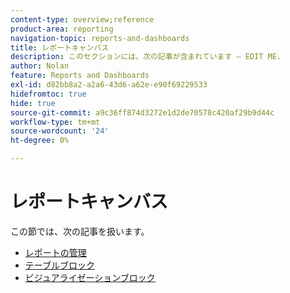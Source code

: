 ```yaml
---
content-type: overview;reference
product-area: reporting
navigation-topic: reports-and-dashboards
title: レポートキャンバス
description: このセクションには、次の記事が含まれています — EDIT ME.
author: Nolan
feature: Reports and Dashboards
exl-id: d82bb8a2-a2a6-43d6-a62e-e90f69229533
hidefromtoc: true
hide: true
source-git-commit: a9c36ff874d3272e1d2de70578c420af29b9d44c
workflow-type: tm+mt
source-wordcount: '24'
ht-degree: 0%

---
```


# レポートキャンバス

この節では、次の記事を扱います。

* [レポートの管理](../../reports-and-dashboards/reporting-canvas/manage-reports/manage-reports.md)
* [テーブルブロック](../../reports-and-dashboards/reporting-canvas/table-blocks/table-blocks.md)
* [ビジュアライゼーションブロック](../../reports-and-dashboards/reporting-canvas/visualization-blocks/visualization-blocks.md)

